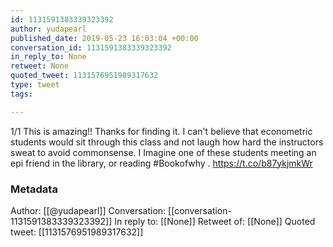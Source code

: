 ```yaml
---
id: 1131591383339323392
author: yudapearl
published_date: 2019-05-23 16:03:04 +00:00
conversation_id: 1131591383339323392
in_reply_to: None
retweet: None
quoted_tweet: 1131576951989317632
type: tweet
tags:

---
```


1/1 This is amazing!! Thanks for finding it. I can't believe that econometric students would sit through this class and not laugh  how hard the instructors sweat to avoid commonsense. I Imagine one of these students meeting an epi friend in the library, or reading #Bookofwhy . https://t.co/b87ykjmkWr

### Metadata

Author: [[@yudapearl]]
Conversation: [[conversation-1131591383339323392]]
In reply to: [[None]]
Retweet of: [[None]]
Quoted tweet: [[1131576951989317632]]
